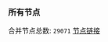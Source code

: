 ### 所有节点
合并节点总数: `29071`
[节点链接](https://github.com/qjlxg/586/raw/refs/heads/master/sub/sub_merge_base64.txt)


